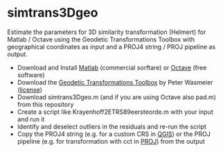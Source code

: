 # simtrans3Dgeo
Estimate the parameters for 3D similarity transformation (Helmert) for Matlab / Octave using the Geodetic Transformations Toolbox with geographical coordinates as input and a PROJ4 string / PROJ pipeline as output.

* Download and Install [Matlab](https://nl.mathworks.com/products/matlab.html) (commercial sorftare) or [Octave](https://octave.org/) (free software)
* Download the [Geodetic Transformations Toolbox](https://nl.mathworks.com/matlabcentral/fileexchange/9696-geodetic-transformations) by Peter Wasmeier ([license](https://nl.mathworks.com/matlabcentral/mlc-downloads/downloads/e54f1263-4a80-11e4-9553-005056977bd0/29f0e5c0-aa0a-456e-9259-c14162e5bda0/license/license.txt))
* Download simtrans3Dgeo.m (and if you are using Octave also pad.m) from this repository
* Create a script like Krayenhoff2ETRS89eersteorde.m with your input and run it
* Identify and deselect outliers in the residuals and re-run the script
* Copy the PROJ4 string (e.g. for a custom CRS in [QGIS](https://qgis.org/)) or the PROJ pipeline (e.g. for transformation with cct in [PROJ](https://proj.org/)) from the output 


